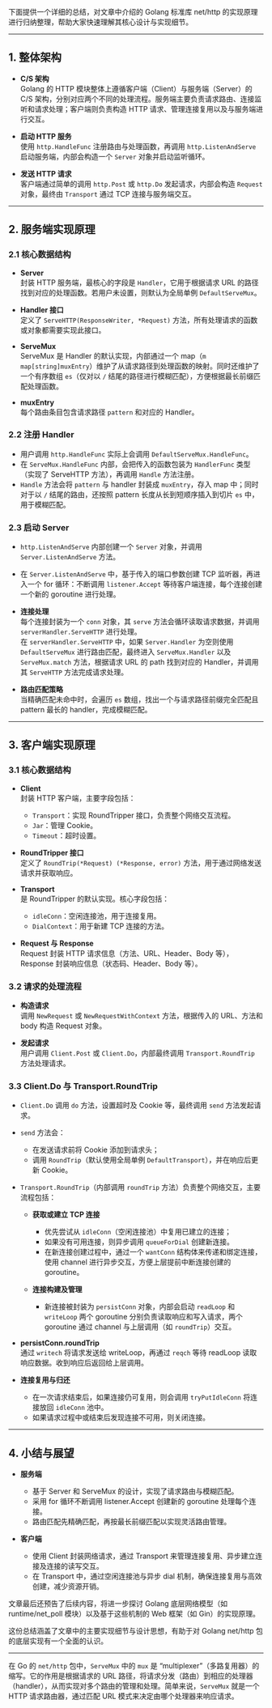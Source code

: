 下面提供一个详细的总结，对文章中介绍的 Golang 标准库 net/http 的实现原理进行归纳整理，帮助大家快速理解其核心设计与实现细节。

---

## 1. 整体架构

- **C/S 架构**  
  Golang 的 HTTP 模块整体上遵循客户端（Client）与服务端（Server）的 C/S 架构，分别对应两个不同的处理流程。服务端主要负责请求路由、连接监听和请求处理；客户端则负责构造 HTTP 请求、管理连接复用以及与服务端进行交互。

- **启动 HTTP 服务**  
  使用 `http.HandleFunc` 注册路由与处理函数，再调用 `http.ListenAndServe` 启动服务端，内部会构造一个 `Server` 对象并启动监听循环。

- **发送 HTTP 请求**  
  客户端通过简单的调用 `http.Post` 或 `http.Do` 发起请求，内部会构造 `Request` 对象，最终由 `Transport` 通过 TCP 连接与服务端交互。

---

## 2. 服务端实现原理

### 2.1 核心数据结构

- **Server**  
  封装 HTTP 服务端，最核心的字段是 `Handler`，它用于根据请求 URL 的路径找到对应的处理函数。若用户未设置，则默认为全局单例 `DefaultServeMux`。

- **Handler 接口**  
  定义了 `ServeHTTP(ResponseWriter, *Request)` 方法，所有处理请求的函数或对象都需要实现此接口。

- **ServeMux**  
  ServeMux 是 Handler 的默认实现，内部通过一个 map（`m map[string]muxEntry`）维护了从请求路径到处理函数的映射。同时还维护了一个有序数组 `es`（仅对以 `/` 结尾的路径进行模糊匹配），方便根据最长前缀匹配处理函数。

- **muxEntry**  
  每个路由条目包含请求路径 `pattern` 和对应的 Handler。

### 2.2 注册 Handler

- 用户调用 `http.HandleFunc` 实际上会调用 `DefaultServeMux.HandleFunc`。
- 在 `ServeMux.HandleFunc` 内部，会把传入的函数包装为 `HandlerFunc` 类型（实现了 ServeHTTP 方法），再调用 `Handle` 方法注册。
- `Handle` 方法会将 `pattern` 与 handler 封装成 `muxEntry`，存入 map 中；同时对于以 `/` 结尾的路由，还按照 pattern 长度从长到短顺序插入到切片 `es` 中，用于模糊匹配。

### 2.3 启动 Server

- `http.ListenAndServe` 内部创建一个 `Server` 对象，并调用 `Server.ListenAndServe` 方法。
- 在 `Server.ListenAndServe` 中，基于传入的端口参数创建 TCP 监听器，再进入一个 for 循环：不断调用 `listener.Accept` 等待客户端连接，每个连接创建一个新的 goroutine 进行处理。

- **连接处理**  
  每个连接封装为一个 `conn` 对象，其 `serve` 方法会循环读取请求数据，并调用 `serverHandler.ServeHTTP` 进行处理。  
  在 `serverHandler.ServeHTTP` 中，如果 `Server.Handler` 为空则使用 `DefaultServeMux` 进行路由匹配，最终进入 `ServeMux.Handler` 以及 `ServeMux.match` 方法，根据请求 URL 的 path 找到对应的 Handler，并调用其 `ServeHTTP` 方法完成请求处理。

- **路由匹配策略**  
  当精确匹配未命中时，会遍历 `es` 数组，找出一个与请求路径前缀完全匹配且 pattern 最长的 handler，完成模糊匹配。

---

## 3. 客户端实现原理

### 3.1 核心数据结构

- **Client**  
  封装 HTTP 客户端，主要字段包括：

  - `Transport`：实现 RoundTripper 接口，负责整个网络交互流程。
  - `Jar`：管理 Cookie。
  - `Timeout`：超时设置。

- **RoundTripper 接口**  
  定义了 `RoundTrip(*Request) (*Response, error)` 方法，用于通过网络发送请求并获取响应。

- **Transport**  
  是 RoundTripper 的默认实现。核心字段包括：

  - `idleConn`：空闲连接池，用于连接复用。
  - `DialContext`：用于新建 TCP 连接的方法。

- **Request 与 Response**  
  Request 封装 HTTP 请求信息（方法、URL、Header、Body 等），Response 封装响应信息（状态码、Header、Body 等）。

### 3.2 请求的处理流程

- **构造请求**  
  调用 `NewRequest` 或 `NewRequestWithContext` 方法，根据传入的 URL、方法和 body 构造 Request 对象。

- **发起请求**  
  用户调用 `Client.Post` 或 `Client.Do`，内部最终调用 `Transport.RoundTrip` 方法处理请求。

### 3.3 Client.Do 与 Transport.RoundTrip

- `Client.Do` 调用 `do` 方法，设置超时及 Cookie 等，最终调用 `send` 方法发起请求。
- `send` 方法会：

  - 在发送请求前将 Cookie 添加到请求头；
  - 调用 `RoundTrip`（默认使用全局单例 `DefaultTransport`），并在响应后更新 Cookie。

- `Transport.RoundTrip`（内部调用 `roundTrip` 方法）负责整个网络交互，主要流程包括：

  - **获取或建立 TCP 连接**

    - 优先尝试从 `idleConn`（空闲连接池）中复用已建立的连接；
    - 如果没有可用连接，则异步调用 `queueForDial` 创建新连接。
    - 在新连接创建过程中，通过一个 `wantConn` 结构体来传递和绑定连接，使用 channel 进行异步交互，方便上层提前中断连接创建的 goroutine。

  - **连接构建及管理**
    - 新连接被封装为 `persistConn` 对象，内部会启动 `readLoop` 和 `writeLoop` 两个 goroutine 分别负责读取响应和写入请求，两个 goroutine 通过 channel 与上层调用（如 `roundTrip`）交互。

- **persistConn.roundTrip**  
  通过 `writech` 将请求发送给 writeLoop，再通过 `reqch` 等待 readLoop 读取响应数据。收到响应后返回给上层调用。

- **连接复用与归还**
  - 在一次请求结束后，如果连接仍可复用，则会调用 `tryPutIdleConn` 将连接放回 `idleConn` 池中。
  - 如果请求过程中或结束后发现连接不可用，则关闭连接。

---

## 4. 小结与展望

- **服务端**

  - 基于 Server 和 ServeMux 的设计，实现了请求路由与模糊匹配。
  - 采用 for 循环不断调用 listener.Accept 创建新的 goroutine 处理每个连接。
  - 路由匹配先精确匹配，再按最长前缀匹配以实现灵活路由管理。

- **客户端**
  - 使用 Client 封装网络请求，通过 Transport 来管理连接复用、异步建立连接及连接的读写交互。
  - 在 Transport 中，通过空闲连接池与异步 dial 机制，确保连接复用与高效创建，减少资源开销。

文章最后还预告了后续内容，将进一步探讨 Golang 底层网络模型（如 runtime/net_poll 模块）以及基于这些机制的 Web 框架（如 Gin）的实现原理。

这份总结涵盖了文章中的主要实现细节与设计思想，有助于对 Golang net/http 包的底层实现有一个全面的认识。

---

在 Go 的 `net/http` 包中，`ServeMux` 中的 `mux` 是 “multiplexer”（多路复用器）的缩写。它的作用是根据请求的 URL 路径，将请求分发（路由）到相应的处理器（handler），从而实现对多个路由的管理和处理。简单来说，`ServeMux` 就是一个 HTTP 请求路由器，通过匹配 URL 模式来决定由哪个处理器来响应请求。
